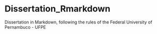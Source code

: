 # Dissertation_Rmarkdown
Dissertation in Markdown, following the rules of the Federal University of Pernambuco - UFPE
